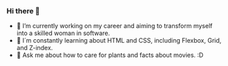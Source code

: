 ### Hi there 👋

- 🔭 I’m currently working on my career and aiming to transform myself into a skilled woman in software.
- 🌱 I´m constantly learning about HTML and CSS, including Flexbox, Grid, and Z-index.
- 💬 Ask me about how to care for plants and facts about movies. :D
